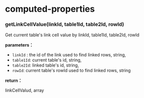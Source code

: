 # computed-properties

### getLinkCellValue(linkId, table1Id, table2Id, rowId)

Get current table's link cell value by linkId, table1Id, table2Id, rowId

**parameters：**

* `linkId` : the id of the link used to find linked rows, string,
* `table1Id`: current table's id, string,
* `table2Id`: linked table's id, string,
* `rowId`: current table's rowId used to find linked rows, string

**return：**

linkCellValud, array
